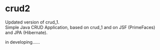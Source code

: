 ﻿# crud2
Updated version of crud_1.	
Simple Java CRUD Application, based on crud_1 and  on JSF (PrimeFaces) and JPA (Hibernate).


 in developing......
